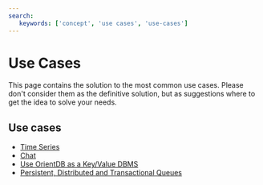 ```yaml
---
search:
   keywords: ['concept', 'use cases', 'use-cases']
---
```


<!-- proofread 2015-11-26 SAM -->
# Use Cases

This page contains the solution to the most common use cases. Please don't consider them as the definitive solution, but as suggestions where to get the idea to solve your needs.

## Use cases

- [Time Series](../tutorials/Time-series-use-case.md)
- [Chat](../tutorials/Chat-use-case.md)
- [Use OrientDB as a Key/Value DBMS](../tutorials/Key-Value-use-case.md)
- [Persistent, Distributed and Transactional Queues](../gettingstarted/Queue-use-case.md)
